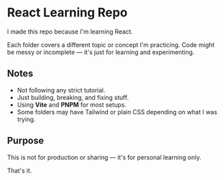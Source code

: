 # React Learning Repo

I made this repo because I'm learning React.

Each folder covers a different topic or concept I'm practicing. Code might be messy or incomplete — it's just for learning and experimenting.


## Notes

- Not following any strict tutorial.
- Just building, breaking, and fixing stuff.
- Using **Vite** and **PNPM** for most setups.
- Some folders may have Tailwind or plain CSS depending on what I was trying.

## Purpose

This is not for production or sharing — it's for personal learning only.

That's it.
